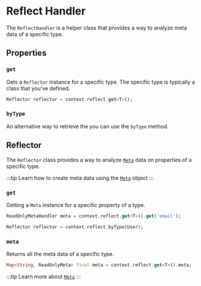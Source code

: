 # Reflect Handler

The `ReflectHandler` is a helper class that provides a way to analyze meta data of a specific type.

## Properties

### `get`

Gets a `Reflector` instance for a specific type. The specific type is typically a class that you've defined.

```dart
Reflector reflector = context.reflect.get<T>();
```

### `byType`

An alternative way to retrieve the you can use the `byType` method.

## Reflector

The `Reflector` class provides a way to analyze [`Meta`](./meta_handler) data on properties of a specific type.

:::tip
Learn how to create meta data using the [`Meta`](../../metadata/meta) object
:::

### `get`

Getting a `Meta` instance for a specific property of a type.

```dart
ReadOnlyMetaHandler meta = context.reflect.get<T>().get('email');
```

```dart
Reflector reflector = context.reflect.byType(User);
```

### `meta`

Returns all the meta data of a specific type.

```dart
Map<String, ReadOnlyMeta> final meta = context.reflect.get<T>().meta;
```

:::tip
Learn more about [`Meta`](../../metadata/meta)
:::
